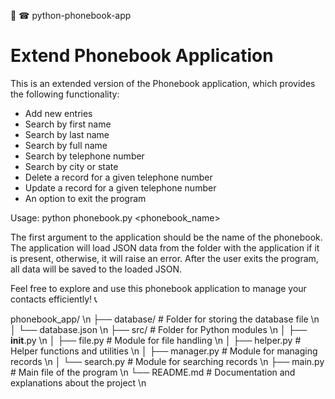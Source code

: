 🐍 ☎ python-phonebook-app

# Extend Phonebook Application

This is an extended version of the Phonebook application, which provides the following
functionality:

- Add new entries
- Search by first name
- Search by last name
- Search by full name
- Search by telephone number
- Search by city or state
- Delete a record for a given telephone number
- Update a record for a given telephone number
- An option to exit the program

Usage: python phonebook.py <phonebook_name>

The first argument to the application should be the name of the phonebook. The application will load
JSON data from the folder with the application if it is present, otherwise, it will raise an error.
After the user exits the program, all data will be saved to the loaded JSON.

Feel free to explore and use this phonebook application to manage your contacts efficiently! 📞

phonebook_app/ \n ├── database/ # Folder for storing the database file \n │ └── database.json \n ├──
src/ # Folder for Python modules \n │ ├── **init**.py \n │ ├── file.py # Module for file handling \n
│ ├── helper.py # Helper functions and utilities \n │ ├── manager.py # Module for managing records
\n │ └── search.py # Module for searching records \n ├── main.py # Main file of the program \n └──
README.md # Documentation and explanations about the project \n
